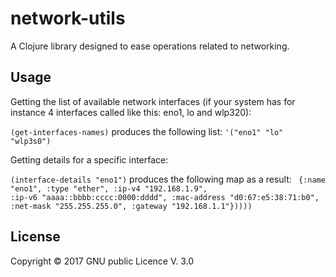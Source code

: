 # network-utils

A Clojure library designed to ease operations related to networking.

## Usage

Getting the list of available network interfaces (if your system has for instance 4 interfaces called like this: eno1, lo and wlp320):

<code>(get-interfaces-names)</code> produces the following list: <code>'("eno1" "lo" "wlp3s0")</code>

Getting details for a specific interface:

<code>(interface-details "eno1")</code> produces the following map as a result:
<code>
{:name "eno1",
 :type "ether",
 :ip-v4 "192.168.1.9",
 :ip-v6 "aaaa::bbbb:cccc:0000:dddd",
 :mac-address "d0:67:e5:38:71:b0",
 :net-mask "255.255.255.0",
 :gateway "192.168.1.1"}))))
</code>

## License

Copyright © 2017 GNU public Licence V. 3.0
